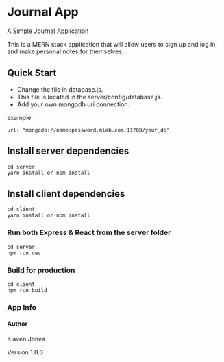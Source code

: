 # Journal App
A Simple Journal Application 

This is a MERN stack application that will allow users to sign up and log in, and make personal notes for themselves.

## Quick Start

* Change the file in database.js. 
* This file is located in the server/config/database.js. 
* Add your own mongodb uri connection.  

example: 
`````
url: "mongodb://name:password.mlab.com:11708/your_db"
`````

 
## Install server dependencies
``````
cd server
yarn install or npm install 
``````
## Install client dependencies

``````
cd client
yarn install or npm install
``````
### Run both Express & React from the server folder
``````
cd server
npm run dev
``````
### Build for production
``````
cd client
npm run build
``````
### App Info
#### Author
Klaven Jones

Version
1.0.0

